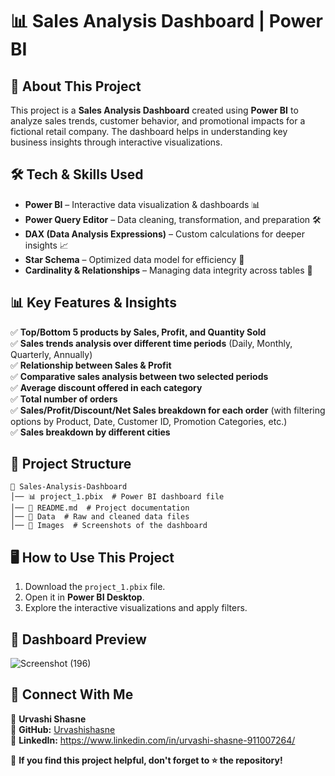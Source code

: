 # 📊 Sales Analysis Dashboard | Power BI        
      
## 📌 About This Project          
        
This project is a **Sales Analysis Dashboard** created using **Power BI** to analyze sales trends, customer behavior, and promotional impacts for a fictional retail company. The dashboard helps in understanding key business insights through interactive visualizations.        

## 🛠 Tech & Skills Used          
          
- **Power BI** – Interactive data visualization & dashboards 📊        
- **Power Query Editor** – Data cleaning, transformation, and preparation 🛠️      
- **DAX (Data Analysis Expressions)** – Custom calculations for deeper insights 📈      
- **Star Schema** – Optimized data model for efficiency 🚀      
- **Cardinality & Relationships** – Managing data integrity across tables 🔗        

## 📊 Key Features & Insights

✅ **Top/Bottom 5 products by Sales, Profit, and Quantity Sold**          
✅ **Sales trends analysis over different time periods** (Daily, Monthly, Quarterly, Annually)        
✅ **Relationship between Sales & Profit**            
✅ **Comparative sales analysis between two selected periods**        
✅ **Average discount offered in each category**        
✅ **Total number of orders**        
✅ **Sales/Profit/Discount/Net Sales breakdown for each order** (with filtering options by Product, Date, Customer ID, Promotion Categories, etc.)        
✅ **Sales breakdown by different cities**        
        
## 📂 Project Structure                
                  
```        
📁 Sales-Analysis-Dashboard          
│── 📊 project_1.pbix  # Power BI dashboard file        
│── 📄 README.md  # Project documentation        
│── 📂 Data  # Raw and cleaned data files                 
│── 📂 Images  # Screenshots of the dashboard        
```

## 🖥️ How to Use This Project        
          
1. Download the `project_1.pbix` file.    
2. Open it in **Power BI Desktop**.      
3. Explore the interactive visualizations and apply filters.        
            
## 📸 Dashboard Preview        

![Screenshot (196)](https://github.com/user-attachments/assets/8c0645fd-1636-4bab-b40f-5c01d44c21d6)


## 📢 Connect With Me          
          
👤 **Urvashi Shasne**\
🔗 **GitHub:** [Urvashishasne](https://github.com/Urvashishasne)\
🔗 **LinkedIn:**  https://www.linkedin.com/in/urvashi-shasne-911007264/
        
🚀 **If you find this project helpful, don't forget to ⭐ the repository!**          

